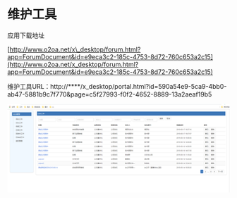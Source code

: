 # 维护工具

应用下载地址

[http://www.o2oa.net/x\_desktop/forum.html?app=ForumDocument&id=e9eca3c2-185c-4753-8d72-760c653a2c15](http://www.o2oa.net/x_desktop/forum.html?app=ForumDocument&id=e9eca3c2-185c-4753-8d72-760c653a2c15)

维护工具URL：http://\*\*\*\*/x\_desktop/portal.html?id=590a54e9-5ca9-4bb0-ab47-5881b9c7f770&page=c5f27993-f0f2-4652-8889-13a2aeaf19b5

![](../.gitbook/assets/image%20%2878%29.png)




